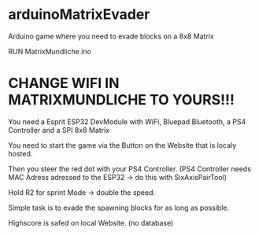 # arduinoMatrixEvader
Arduino game where you need to evade blocks on a 8x8 Matrix

RUN MatrixMundliche.ino

# CHANGE WIFI IN MATRIXMUNDLICHE TO YOURS!!!

You need a Esprit ESP32 DevModule with WiFi, Bluepad Bluetooth, a PS4 Controller and a SPI 8x8 Matrix

You need to start the game via the Button on the Website that is localy hosted.

Then you steer the red dot with your PS4 Controller.
(PS4 Controller needs MAC Adress adressed to the ESP32 -> do this with SixAxisPairTool)

Hold R2 for sprint Mode -> double the speed.

Simple task is to evade the spawning blocks for as long as possible.

Highscore is safed on local Website. (no database)
